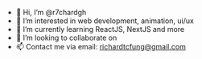 - 👋 Hi, I’m @r7chardgh
- 👀 I’m interested in web development, animation, ui/ux
- 🌱 I’m currently learning ReactJS, NextJS and more
- 💞️ I’m looking to collaborate on 
- 📫 Contact me via email: richardtcfung@gmail.com

<!---
r7chardgh/r7chardgh is a ✨ special ✨ repository because its `README.md` (this file) appears on your GitHub profile.
You can click the Preview link to take a look at your changes.
--->
